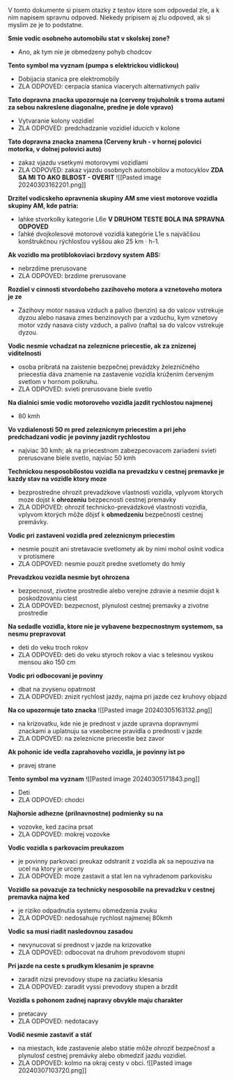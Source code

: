 
V tomto dokumente si pisem otazky z testov ktore som odpovedal zle, a k nim napisem spravnu odpoved. Niekedy pripisem aj zlu odpoved, ak si myslim ze je to podstatne.

**Smie vodic osobneho automobilu stat v skolskej zone?**
- Ano, ak tym nie je obmedzeny pohyb chodcov

**Tento symbol ma vyznam (pumpa s elektrickou vidlickou)**
- Dobijacia stanica pre elektromobily
- ZLA ODPOVED: cerpacia stanica viacerych alternativnych paliv

**Tato dopravna znacka upozornuje na (cerveny trojuholnik s troma autami za sebou nakreslene diagonalne, predne je dole vpravo)**
- Vytvaranie kolony vozidiel 
- ZLA ODPOVED: predchadzanie vozidiel iducich v kolone

**Tato dopravna znacka znamena (Cerveny kruh - v hornej polovici motorka, v dolnej polovici auto)**
- zakaz vjazdu vsetkymi motorovymi vozidlami
- ZLA ODPOVED: zakaz vjazdu osobnych automobilov a motocyklov
**ZDA SA MI TO AKO BLBOST - OVERIT**
![[Pasted image 20240303162201.png]]

**Drzitel vodicskeho opravnenia skupiny AM sme viest motorove vozidla skupiny AM, kde patria:**
- lahke stvorkolky kategorie L6e
**V DRUHOM TESTE BOLA INA SPRAVNA ODPOVED**
- ľahké dvojkolesové motorové vozidlá kategórie L1e s najväčšou konštrukčnou rýchlosťou vyššou ako 25 km · h-1.

**Ak vozidlo ma protiblokoviaci brzdovy system ABS:**
- nebrzdime prerusovane 
- ZLA ODPOVED: brzdime prerusovane

**Rozdiel v cinnosti stvordobeho zazihoveho motora a vznetoveho motora je ze**
- Zazihovy motor nasava vzduch a palivo (benzin) sa do valcov vstrekuje dyzou alebo nasava zmes benzinovych par a vzduchu, kym vznetovy motor vzdy nasava cisty vzduch, a palivo (nafta) sa do valcov vstrekuje dyzou.

**Vodic nesmie vchadzat na zeleznicne priecestie, ak za znizenej viditelnosti**
- osoba pribratá na zaistenie bezpečnej prevádzky železničného priecestia dáva znamenie na zastavenie vozidla krúžením červeným svetlom v hornom polkruhu.
- ZLA ODPOVED: svieti prerusovane biele svetlo

**Na dialnici smie vodic motoroveho vozidla jazdit rychlostou najmenej**
- 80 kmh

**Vo vzdialenosti 50 m pred zeleznicnym priecestim a pri jeho predchadzani vodic je povinny jazdit rychlostou**
- najviac 30 kmh; ak na priecestnom zabezpecovacom zariadeni svieti prerusovane biele svetlo, najviac 50 kmh

**Technickou nesposobilostou vozidla na prevadzku v cestnej premavke je kazdy stav na vozidle ktory moze**
- bezprostredne ohrozit prevadzkove vlastnosti vozidla, vplyvom ktorych moze dojst k **ohrozeniu** bezpecnosti cestnej premavky
- ZLA ODPOVED: ohroziť technicko-prevádzkové vlastnosti vozidla, vplyvom ktorých môže dôjsť k **obmedzeniu** bezpečnosti cestnej premávky.

**Vodic pri zastaveni vozidla pred zeleznicnym priecestim**
- nesmie pouzit ani stretavacie svetlomety ak by nimi mohol oslnit vodica v protismere
- ZLA ODPOVED: nesmie pouzit predne svetlomety do hmly

**Prevadzkou vozidla nesmie byt ohrozena**
- bezpecnost, zivotne prostredie alebo verejne zdravie a nesmie dojst k poskodzovaniu ciest
- ZLA ODPOVED: bezpecnost, plynulost cestnej premavky a zivotne prostredie

**Na sedadle vozidla, ktore nie je vybavene bezpecnostnym systemom, sa nesmu prepravovat**
- deti do veku troch rokov
- ZLA ODPOVED: deti do veku styroch rokov a viac s telesnou vyskou mensou ako 150 cm

**Vodic pri odbocovani je povinny**
- dbat na zvysenu opatrnost
- ZLA ODPOVED: znizit rychlost jazdy, najma pri jazde cez kruhovy objazd

**Na co upozornuje tato znacka**
![[Pasted image 20240305163132.png]]
- na krizovatku, kde nie je prednost v jazde upravna dopravnymi znackami a uplatnuju sa vseobecne pravidla o prednosti v jazde
- ZLA ODPOVED: na zeleznicne priecestie bez zavor

**Ak pohonic ide vedla zaprahoveho vozidla, je povinny ist po**
- pravej strane

**Tento symbol ma vyznam**
![[Pasted image 20240305171843.png]]
- Deti
- ZLA ODPOVED: chodci

**Najhorsie adhezne (prilnavnostne) podmienky su na**
- vozovke, ked zacina prsat
- ZLA ODPOVED: mokrej vozovke

**Vodic vozidla s parkovacim preukazom**
- je povinny parkovaci preukaz odstranit z vozidla ak sa nepouziva na ucel na ktory je urceny
- ZLA ODPOVED: moze zastavit a stat len na vyhradenom parkovisku

**Vozidlo sa povazuje za technicky nesposobile na prevadzku v cestnej premavka najma ked**
- je riziko odpadnutia systemu obmedzenia zvuku
- ZLA ODPOVED: nedosahuje rychlost najmenej 80kmh

**Vodic sa musi riadit nasledovnou zasadou**
- nevynucovat si prednost v jazde na krizovatke
- ZLA ODPOVED: odbocovat na druhom prevodovom stupni

**Pri jazde na ceste s prudkym klesanim je spravne**
- zaradit nizsi prevodovy stupe na zaciatku klesania
- ZLA ODPOVED: zaradit vyssi prevodovy stupen a brzdit

**Vozidla s pohonom zadnej napravy obvykle maju charakter**
- pretacavy
- ZLA ODPOVED: nedotacavy

**Vodič nesmie zastaviť a stáť**
- na miestach, kde zastavenie alebo státie môže ohroziť bezpečnosť a plynulosť cestnej premávky alebo obmedziť jazdu vozidiel.
- ZLA ODPOVED: kolmo na okraj cesty v obci.
![[Pasted image 20240307103720.png]]